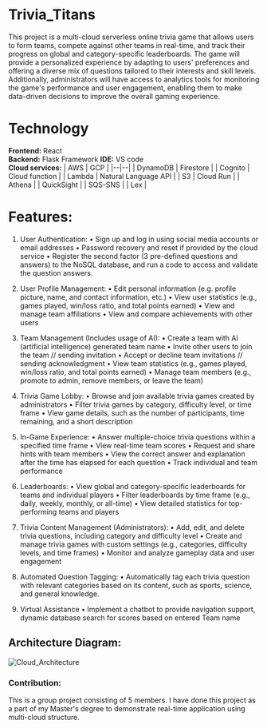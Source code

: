 # Trivia_Titans

This project is a multi-cloud serverless online trivia game that allows users to form teams, compete against other teams in real-time, and track their progress on global and category-specific leaderboards. The game will provide a personalized experience by adapting to users' preferences and offering a diverse mix of questions tailored to their interests and skill levels. Additionally, administrators will have access to analytics tools for monitoring the game's performance and user engagement, enabling them to make data-driven decisions to improve the overall gaming experience.

# Technology

**Frontend:** React<br />
**Backend:** Flask Framework
**IDE:** VS code<br />
**Cloud services:**
| AWS | GCP |
|--|--|
| DynamoDB |  Firestore |
| Cognito | Cloud function |
| Lambda | Natural Language API |
| S3 | Cloud Run |
| Athena |
| QuickSight |
| SQS-SNS |
| Lex |



# Features:

1. User Authentication:
	• Sign up and log in using social media accounts or email addresses
	• Password recovery and reset if provided by the cloud service
	• Register the second factor (3 pre-defined questions and answers) to the NoSQL database, and run a code to access and validate the question answers.

2. User Profile Management:
	• Edit personal information (e.g. profile picture, name, and contact information, etc.)
	• View user statistics (e.g., games played, win/loss ratio, and total points earned)
	• View and manage team affiliations
	• View and compare achievements with other users

3. Team Management (Includes usage of AI):
	• Create a team with AI (artificial intelligence) generated team name
	• Invite other users to join the team // sending invitation
	• Accept or decline team invitations // sending acknowledgment
	• View team statistics (e.g., games played, win/loss ratio, and total points earned)
	• Manage team members (e.g., promote to admin, remove members, or leave the team)

4. Trivia Game Lobby:
	• Browse and join available trivia games created by administrators
	• Filter trivia games by category, difficulty level, or time frame
	• View game details, such as the number of participants, time remaining, and a short description

5. In-Game Experience:
	• Answer multiple-choice trivia questions within a specified time frame
	• View real-time team scores
	• Request and share hints with team members
	• View the correct answer and explanation after the time has elapsed for each question
	• Track individual and team performance

6. Leaderboards:
	• View global and category-specific leaderboards for teams and individual players
	• Filter leaderboards by time frame (e.g., daily, weekly, monthly, or all-time)
	• View detailed statistics for top-performing teams and players

7. Trivia Content Management (Administrators):
	• Add, edit, and delete trivia questions, including category and difficulty level
	• Create and manage trivia games with custom settings (e.g., categories, difficulty levels, and time frames)
	• Monitor and analyze gameplay data and user engagement

8. Automated Question Tagging:
	• Automatically tag each trivia question with relevant categories based on its content, such as sports, science, and general knowledge.

9. Virtual Assistance
	• Implement a chatbot to provide navigation support, dynamic database search for scores based on entered Team name

## Architecture Diagram:
![Cloud_Architecture](https://github.com/akshitpatel3189/cloudProject/assets/65401508/a8cd414d-6fff-49ca-bb67-4d16cd18b561)

### Contribution:
This is a group project consisting of 5 members. I have done this project as a part of my Master's degree to demonstrate real-time application using multi-cloud structure.

